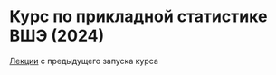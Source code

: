 # Курс по прикладной статистике ВШЭ (2024)

[Лекции](http://iosipoi.com/teaching/applied-statistics-3/) с предыдущего запуска курса


